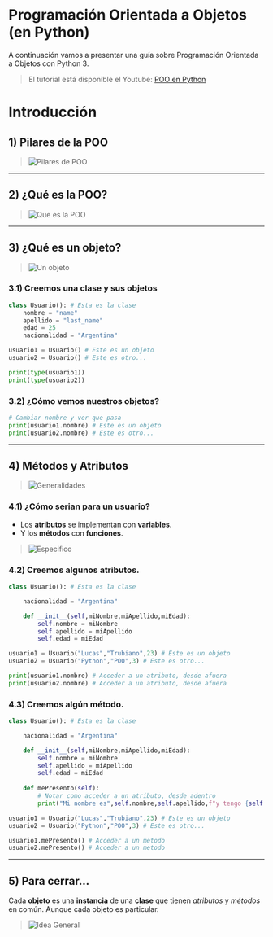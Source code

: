 # Programación Orientada a Objetos (en Python)
A continuación vamos a presentar una guía sobre Programación Orientada a Objetos con Python 3.
> El tutorial está disponible el Youtube: [POO en Python](google.com)
# Introducción

## 1) Pilares de la POO
> ![Pilares de POO](1.png)

- - -
## 2) ¿Qué es la POO?
> ![Que es la POO](2.jpg)

- - -
## 3) ¿Qué es un objeto?
> ![Un objeto](5.png)

### 3.1) Creemos una clase y sus objetos
```python
class Usuario(): # Esta es la clase
    nombre = "name"
    apellido = "last_name"
    edad = 25
    nacionalidad = "Argentina"

usuario1 = Usuario() # Este es un objeto
usuario2 = Usuario() # Este es otro...

print(type(usuario1))
print(type(usuario2))
```
### 3.2) ¿Cómo vemos nuestros objetos?
```python
# Cambiar nombre y ver que pasa
print(usuario1.nombre) # Este es un objeto
print(usuario2.nombre) # Este es otro...
```

- - -
## 4) Métodos y Atributos
> ![Generalidades](3.png)

### 4.1) ¿Cómo serian para un usuario?
* Los **atributos** se implementan con **variables**.
* Y los **métodos** con **funciones**.
> ![Especifico](4.png)

### 4.2) Creemos algunos atributos.
```python
class Usuario(): # Esta es la clase

    nacionalidad = "Argentina"

    def __init__(self,miNombre,miApellido,miEdad):
        self.nombre = miNombre
        self.apellido = miApellido
        self.edad = miEdad

usuario1 = Usuario("Lucas","Trubiano",23) # Este es un objeto
usuario2 = Usuario("Python","POO",3) # Este es otro...

print(usuario1.nombre) # Acceder a un atributo, desde afuera
print(usuario2.nombre) # Acceder a un atributo, desde afuera
```

### 4.3) Creemos algún método.
```python
class Usuario(): # Esta es la clase

    nacionalidad = "Argentina"

    def __init__(self,miNombre,miApellido,miEdad):
        self.nombre = miNombre
        self.apellido = miApellido
        self.edad = miEdad
    
    def mePresento(self):
        # Notar como acceder a un atributo, desde adentro
        print("Mi nombre es",self.nombre,self.apellido,f"y tengo {self.edad} años")

usuario1 = Usuario("Lucas","Trubiano",23) # Este es un objeto
usuario2 = Usuario("Python","POO",3) # Este es otro...

usuario1.mePresento() # Acceder a un metodo
usuario2.mePresento() # Acceder a un metodo
```

- - -
## 5) Para cerrar...
Cada **objeto** es una **instancia** de una **clase** que tienen *atributos* y *métodos* en común. Aunque cada objeto es particular.

> ![Idea General](6.png)
